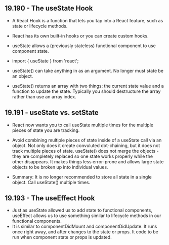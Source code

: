 ## 19.190 - The useState Hook
- A React Hook is a function that lets you tap into a React feature, such as state or lifecycle methods.

- React has its own built-in hooks or you can create custom hooks.

- useState allows a (previously stateless) functional component to use component state.

- import { useState } from 'react';

- useState() can take anything in as an argument. No longer must state be an object.

- useState() returns an array with two things: the current state value and a function to update the state. Typically you should destructure the array rather than use an array index.

## 19.191 - useState vs. setState
- React now wants you to call useState multiple times for the multiple pieces of state you are tracking.

- Avoid combining multiple pieces of state inside of a useState call via an object. Not only does it create convuluted dot-chaining, but it does not track multiple pieces of state. useState() does not merge the objects - they are completely replaced so one state works properly while the other disappears. It makes things less error-prone and allows large state objects to be broken up into individual values.

- Summary: It is no longer recommended to store all state in a single object. Call useState() multiple times.

## 19.193 - The useEffect Hook
- Just as useState allowed us to add state to functional components, useEffect allows us to use something similar to lifecycle methods in our functional components. 
- It is similar to componentDidMount and componentDidUpdate. It runs once right away, and after changes to the state or props. It code to be run when component state or props is updated.